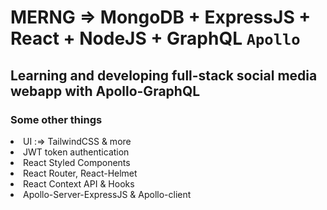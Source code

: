 # MERNG => MongoDB + ExpressJS + React + NodeJS + GraphQL `Apollo`
## Learning and developing full-stack social media webapp with Apollo-GraphQL

### Some other things

<li>UI :=> TailwindCSS & more</li>
<li>JWT token authentication</li>
<li>React Styled Components</li>
<li>React Router, React-Helmet</li>
<li>React Context API & Hooks</li>
<li>Apollo-Server-ExpressJS & Apollo-client</li>